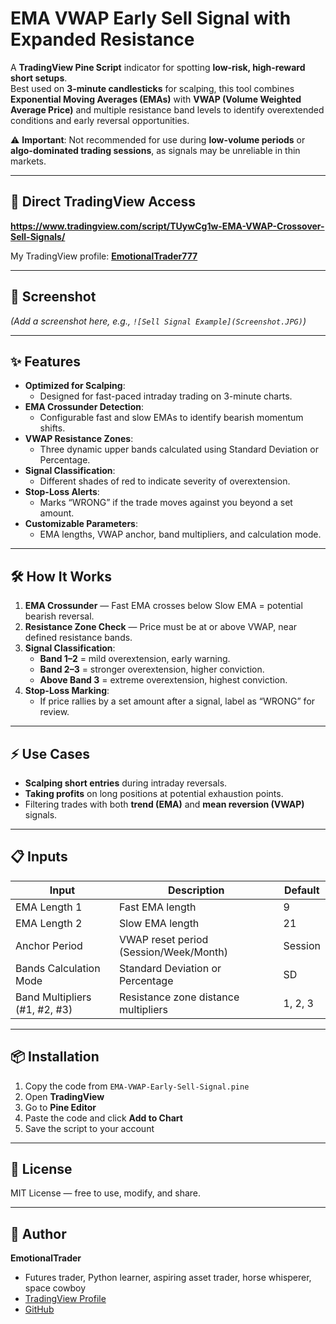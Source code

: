 # EMA VWAP Early Sell Signal with Expanded Resistance

A **TradingView Pine Script** indicator for spotting **low-risk, high-reward short setups**.  
Best used on **3-minute candlesticks** for scalping, this tool combines **Exponential Moving Averages (EMAs)** with **VWAP (Volume Weighted Average Price)** and multiple resistance band levels to identify overextended conditions and early reversal opportunities.

⚠️ **Important**: Not recommended for use during **low-volume periods** or **algo-dominated trading sessions**, as signals may be unreliable in thin markets.

---

## 📎 Direct TradingView Access
**https://www.tradingview.com/script/TUywCg1w-EMA-VWAP-Crossover-Sell-Signals/**

My TradingView profile: **[EmotionalTrader777](https://www.tradingview.com/u/EmotionalTrader777/)**

---

## 📸 Screenshot
*(Add a screenshot here, e.g., `![Sell Signal Example](Screenshot.JPG)`)*

---

## ✨ Features
- **Optimized for Scalping**:
  - Designed for fast-paced intraday trading on 3-minute charts.
- **EMA Crossunder Detection**:
  - Configurable fast and slow EMAs to identify bearish momentum shifts.
- **VWAP Resistance Zones**:
  - Three dynamic upper bands calculated using Standard Deviation or Percentage.
- **Signal Classification**:
  - Different shades of red to indicate severity of overextension.
- **Stop-Loss Alerts**:
  - Marks “WRONG” if the trade moves against you beyond a set amount.
- **Customizable Parameters**:
  - EMA lengths, VWAP anchor, band multipliers, and calculation mode.

---

## 🛠 How It Works
1. **EMA Crossunder** — Fast EMA crosses below Slow EMA = potential bearish reversal.
2. **Resistance Zone Check** — Price must be at or above VWAP, near defined resistance bands.
3. **Signal Classification**:
   - **Band 1–2** = mild overextension, early warning.
   - **Band 2–3** = stronger overextension, higher conviction.
   - **Above Band 3** = extreme overextension, highest conviction.
4. **Stop-Loss Marking**:
   - If price rallies by a set amount after a signal, label as “WRONG” for review.

---

## ⚡ Use Cases
- **Scalping short entries** during intraday reversals.
- **Taking profits** on long positions at potential exhaustion points.
- Filtering trades with both **trend (EMA)** and **mean reversion (VWAP)** signals.

---

## 📋 Inputs
| Input                       | Description                                   | Default |
|-----------------------------|-----------------------------------------------|---------|
| EMA Length 1                | Fast EMA length                               | 9       |
| EMA Length 2                | Slow EMA length                               | 21      |
| Anchor Period                | VWAP reset period (Session/Week/Month)       | Session |
| Bands Calculation Mode       | Standard Deviation or Percentage             | SD      |
| Band Multipliers (#1, #2, #3)| Resistance zone distance multipliers         | 1, 2, 3 |

---

## 📦 Installation
1. Copy the code from `EMA-VWAP-Early-Sell-Signal.pine`
2. Open **TradingView**
3. Go to **Pine Editor**
4. Paste the code and click **Add to Chart**
5. Save the script to your account

---

## 📜 License
MIT License — free to use, modify, and share.

---

## 👤 Author
**EmotionalTrader**  
- Futures trader, Python learner, aspiring asset trader, horse whisperer, space cowboy  
- [TradingView Profile](https://www.tradingview.com/u/EmotionalTrader777/)  
- [GitHub](https://github.com/EmotionalTrader)
